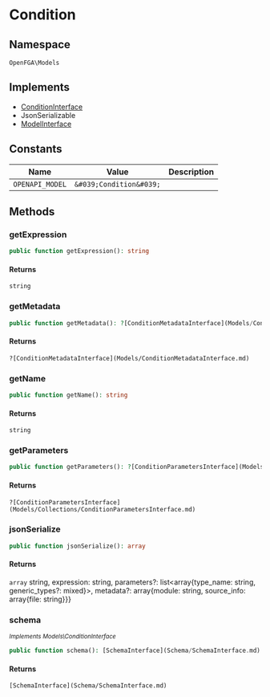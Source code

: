 # Condition


## Namespace
`OpenFGA\Models`

## Implements
* [ConditionInterface](Models/ConditionInterface.md)
* JsonSerializable
* [ModelInterface](Models/ModelInterface.md)

## Constants
| Name | Value | Description |
|------|-------|-------------|
| `OPENAPI_MODEL` | `&#039;Condition&#039;` |  |


## Methods
### getExpression


```php
public function getExpression(): string
```



#### Returns
`string`

### getMetadata


```php
public function getMetadata(): ?[ConditionMetadataInterface](Models/ConditionMetadataInterface.md)
```



#### Returns
`?[ConditionMetadataInterface](Models/ConditionMetadataInterface.md)`

### getName


```php
public function getName(): string
```



#### Returns
`string`

### getParameters


```php
public function getParameters(): ?[ConditionParametersInterface](Models/Collections/ConditionParametersInterface.md)
```



#### Returns
`?[ConditionParametersInterface](Models/Collections/ConditionParametersInterface.md)`

### jsonSerialize


```php
public function jsonSerialize(): array
```



#### Returns
`array`
 string, expression: string, parameters?: list&lt;array{type_name: string, generic_types?: mixed}&gt;, metadata?: array{module: string, source_info: array{file: string}}}

### schema

*<small>Implements Models\ConditionInterface</small>*  

```php
public function schema(): [SchemaInterface](Schema/SchemaInterface.md)
```



#### Returns
`[SchemaInterface](Schema/SchemaInterface.md)`

